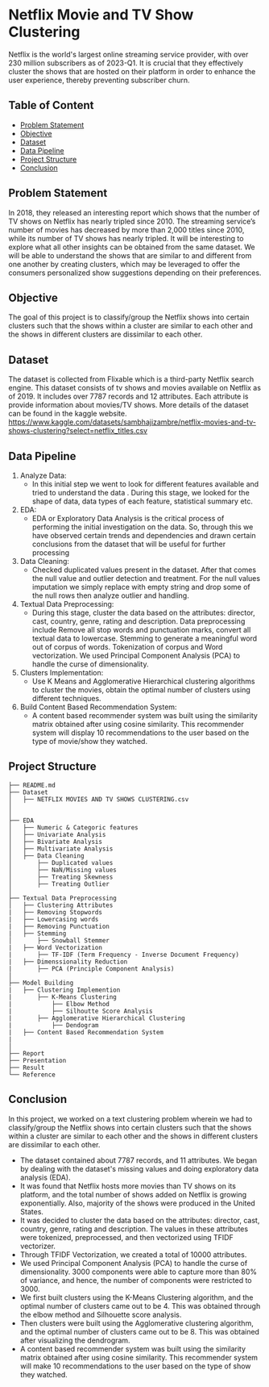 # Netflix Movie and TV Show Clustering
Netflix is the world's largest online streaming service provider, with over 230 million subscribers as of 2023-Q1. It is crucial that they effectively cluster the shows that are hosted on their platform in order to enhance the user experience, thereby preventing subscriber churn.

## Table of Content
  * [Problem Statement](#problem-statement)
  * [Objective](#objective)
  * [Dataset](#dataset)
  * [Data Pipeline](#data-pipeline)
  * [Project Structure](#project-structure)
  * [Conclusion](#conclusion)


## Problem Statement
In 2018, they released an interesting report which shows that the number of TV shows on Netflix has nearly tripled since 2010. The streaming service’s number of movies has decreased by more than 2,000 titles since 2010, while its number of TV shows has nearly tripled. 
It will be interesting to explore what all other insights can be obtained from the same dataset.
We will be able to understand the shows that are similar to and different from one another by creating clusters, which may be leveraged to offer the consumers personalized show suggestions depending on their preferences.


## Objective
The goal of this project is to classify/group the Netflix shows into certain clusters such that the shows within a cluster are similar to each other and the shows in different clusters are dissimilar to each other.


## Dataset
The dataset is collected from Flixable which is a third-party Netflix search engine. This dataset consists of tv shows and movies available on Netflix as of 2019. It includes over 7787 records and 12 attributes. Each attribute is provide information about movies/TV shows. 
More details of the dataset can be found in the kaggle website. https://www.kaggle.com/datasets/sambhajizambre/netflix-movies-and-tv-shows-clustering?select=netflix_titles.csv

## Data Pipeline
1. Analyze Data:
   - In this initial step we went to look for different features available and tried to understand the
data . During this stage, we looked for the shape of data, data types of each feature, statistical summary etc.
2. EDA:
   - EDA or Exploratory Data Analysis is the critical process of performing the initial investigation on the
data. So, through this we have observed certain trends and dependencies and drawn certain conclusions
from the dataset that will be useful for further processing
3. Data Cleaning:
   - Checked duplicated values present in the dataset. After that comes the null value and
outlier detection and treatment. For the null values imputation we simply replace with empty string and
drop some of the null rows then analyze outlier and handling.
4. Textual Data Preprocessing: 
   - During this stage, cluster the data based on the attributes: director, cast,
country, genre, rating and description. Data preprocessing include Remove all stop words and punctuation
marks, convert all textual data to lowercase. Stemming to generate a meaningful word out of corpus of
words. Tokenization of corpus and Word vectorization. We used Principal Component Analysis (PCA) to
handle the curse of dimensionality.
5. Clusters Implementation: 
   - Use K Means and Agglomerative Hierarchical clustering algorithms to cluster
the movies, obtain the optimal number of clusters using different techniques.
6. Build Content Based Recommendation System:
   - A content based recommender system was built using
the similarity matrix obtained after using cosine similarity. This recommender system will display 10
recommendations to the user based on the type of movie/show they watched.
    

## Project Structure
```
├── README.md
├── Dataset 
│   ├── NETFLIX MOVIES AND TV SHOWS CLUSTERING.csv
│
│
├── EDA
│   ├── Numeric & Categoric features
│   ├── Univariate Analysis
│   ├── Bivariate Analysis
│   ├── Multivariate Analysis
│   ├── Data Cleaning
│       ├── Duplicated values
│       ├── NaN/Missing values
│       ├── Treating Skewness
│       ├── Treating Outlier 
│
├── Textual Data Preprocessing
│   ├── Clustering Attributes
|   ├── Removing Stopwords
|   ├── Lowercasing words
|   ├── Removing Punctuation
|   ├── Stemming
│       ├── Snowball Stemmer
|   ├── Word Vectorization
|       ├── TF-IDF (Term Frequency - Inverse Document Frequency)
|   ├── Dimenssionality Reduction
|       ├── PCA (Principle Component Analysis)
│
├── Model Building
|   ├── Clustering Implemention
|       ├── K-Means Clustering
|           ├── Elbow Method
|           ├── Silhoutte Score Analysis
|       ├── Agglomerative Hierarchical Clustering
|           ├── Dendogram
|   ├── Content Based Recommendation System
|
│   
├── Report
├── Presentation
├── Result
└── Reference
```


## Conclusion
In this project, we worked on a text clustering problem wherein we had to classify/group the Netflix shows into certain clusters such that the shows within a cluster are similar to each other and the shows in different clusters are dissimilar to each other.

   - The dataset contained about 7787 records, and 11 attributes. We began by dealing with the dataset's missing values and doing exploratory data analysis (EDA).
   - It was found that Netflix hosts more movies than TV shows on its platform, and the total number of shows added on Netflix is growing exponentially. Also, majority of the shows were produced in the United States.
   - It was decided to cluster the data based on the attributes: director, cast, country, genre, rating and description. The values in these attributes were tokenized, preprocessed, and then vectorized using TFIDF vectorizer.
   - Through TFIDF Vectorization, we created a total of 10000 attributes.
   - We used Principal Component Analysis (PCA) to handle the curse of dimensionality. 3000 components were able to capture more than 80% of variance, and hence, the number of components were restricted to 3000.
   - We first built clusters using the K-Means Clustering algorithm, and the optimal number of clusters came out to be 4. This was obtained through the elbow method and Silhouette score analysis.
   - Then clusters were built using the Agglomerative clustering algorithm, and the optimal number of clusters came out to be 8. This was obtained after visualizing the dendrogram.
   - A content based recommender system was built using the similarity matrix obtained after using cosine similarity. This recommender system will make 10 recommendations to the user based on the type of show they watched.
